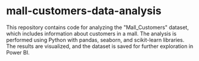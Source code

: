 # mall-customers-data-analysis
This repository contains code for analyzing the "Mall_Customers" dataset, which includes information about customers in a mall. The analysis is performed using Python with pandas, seaborn, and scikit-learn libraries. The results are visualized, and the dataset is saved for further exploration in Power BI.
